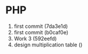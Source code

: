 # PHP
1. first commit (7da3e1d)
2. first commit (b0caf0e)
3. Work 3       (592eefd)
4. design multiplication table ()

